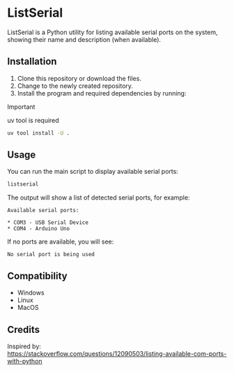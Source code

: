 # ListSerial

ListSerial is a Python utility for listing available serial ports on the
system, showing their name and description (when available).

## Installation

1. Clone this repository or download the files.
2. Change to the newly created repository.
3. Install the program and required dependencies by running:

> [!IMPORTANT]
> uv tool is required

```bash
uv tool install -U .
```

## Usage

You can run the main script to display available serial ports:

```bash
listserial
```

The output will show a list of detected serial ports, for example:

```text
Available serial ports:

* COM3 - USB Serial Device
* COM4 - Arduino Uno
```

If no ports are available, you will see:

```text
No serial port is being used
```

## Compatibility

- Windows
- Linux
- MacOS

## Credits

Inspired by:  
<https://stackoverflow.com/questions/12090503/listing-available-com-ports-with-python>
